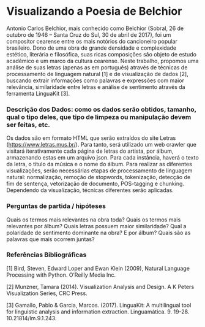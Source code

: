# Visualizando a Poesia de Belchior
Antonio Carlos Belchior, mais conhecido como Belchior (Sobral, 26 de outubro de 1946 – Santa Cruz do Sul, 30 de abril de 2017), foi um compositor cearense entre os mais notórios do cancioneiro popular brasileiro.  Dono de uma obra de grande densidade e complexidade estético, literária e filosófica, suas ricas composições são objeto de estudo acadêmico e um marco da cultura cearense. Neste trabalho, propomos uma análise de suas letras (apenas as em português) através de técnicas de processamento de linguagem natural [1] e de visualização de dados [2], buscando extrair informações como palavras e expressões com maior relevância, similaridade entre letras e análise de sentimento através da ferramenta LinguaKit [3].

### Descrição dos Dados: como os dados serão obtidos, tamanho, qual o tipo deles, que tipo de limpeza ou manipulação devem ser feitas, etc.
Os dados são em formato HTML que serão extraídos do site Letras (https://www.letras.mus.br/).  Para tanto, será utilizado um web crawler que visitará iterativamente cada página de letras do artista, por álbum, armazenando estas em um arquivo json. Para cada instância, haverá o texto da letra, o título da música e o nome do álbum. Para realizar as diferentes visualizações, serão necessárias etapas de processamento de linguagem natural: normalização, remoção de stopwords, tokenização, detecção de fim de sentença, vetorização de documento, POS-tagging e chunking.  Dependendo da visualização, técnicas diferentes serão aplicadas.

### Perguntas de partida / hipóteses
Quais os termos mais relevantes na obra toda? Quais os termos mais relevantes por álbum? Quais letras possuem maior similaridade? Qual a polaridade de sentimento dominante na obra? E por álbum? Quais são as palavras que mais ocorrem juntas? 

### Referências Bibliográficas
[1]  Bird, Steven, Edward Loper and Ewan Klein (2009), Natural Language Processing with Python. O’Reilly Media Inc.

[2] Munzner, Tamara (2014). Visualization Analysis and Design. A K Peters Visualization Series, CRC Press.

[3] Gamallo, Pablo & Garcia, Marcos. (2017). LinguaKit: A multilingual tool for linguistic analysis and information extraction. Linguamática. 9. 19-28. 10.21814/lm.9.1.243. 

